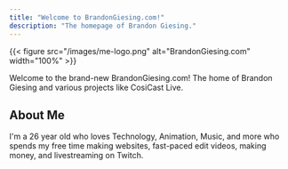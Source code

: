 ```yaml
---
title: "Welcome to BrandonGiesing.com!"
description: "The homepage of Brandon Giesing."
---
```


{{< figure src="/images/me-logo.png" alt="BrandonGiesing.com"
    width="100%" >}}

Welcome to the brand-new BrandonGiesing.com! The home of Brandon Giesing and
various projects like CosiCast Live.

## About Me

I'm a 26 year old who loves Technology, Animation, Music, and more who spends my
free time making websites, fast-paced edit videos, making money, and
livestreaming on Twitch.

